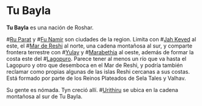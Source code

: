 # Tu Bayla

**Tu Bayla** es una nación de Roshar.

#[Ru Parat](locations/ru-parat) y #[Fu Namir](locations/fu-namir) son ciudades de la region. Limita con #[Jah Keved](locations/jah-keved) al este, el #[Mar de Reshi](locations/reshi-sea) al norte, una cadena montañosa al sur, y comparte frontera terrestre con #[Yulay](locations/yulay) y #[Marabethia](locations/marabethia) al oeste, además de formar la costa este del #[Lagopuro](locations/purelake). Parece tener al menos un río que va hasta el Lagopuro y otro que desemboca en el Mar de Reshi, y podría también reclamar como propias algunas de las islas Reshi cercanas a sus costas. Está formado por parte de los Reinos Plateados de Sela Tales y Valhav.

Su gente es nómada. Tyn creció allí. #[Urithiru](locations/urithiru) se ubica en la cadena montañosa al sur de Tu Bayla.
